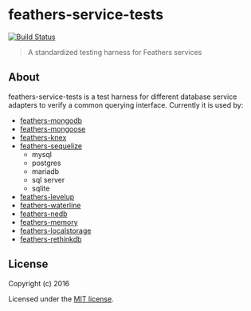 # feathers-service-tests

[![Build Status](https://travis-ci.org/feathersjs/feathers-service-tests.png?branch=master)](https://travis-ci.org/feathersjs/feathers-service-tests)

> A standardized testing harness for Feathers services

## About

feathers-service-tests is a test harness for different database service adapters to verify a common querying interface. Currently it is used by:

- [feathers-mongodb](https://github.com/feathersjs/feathers-mongodb)
- [feathers-mongoose](https://github.com/feathersjs/feathers-mongoose)
- [feathers-knex](https://github.com/feathersjs/feathers-knex)
- [feathers-sequelize](https://github.com/feathersjs/feathers-sequelize)
   - mysql
   - postgres
   - mariadb
   - sql server
   - sqlite
- [feathers-levelup](https://github.com/feathersjs/feathers-levelup)
- [feathers-waterline](https://github.com/feathersjs/feathers-waterline)
- [feathers-nedb](https://github.com/feathersjs/feathers-nedb)
- [feathers-memory](https://github.com/feathersjs/feathers-memory)
- [feathers-localstorage](https://github.com/feathersjs/feathers-localstorage)
- [feathers-rethinkdb](https://github.com/feathersjs/feathers-rethinkdb)

## License

Copyright (c) 2016

Licensed under the [MIT license](LICENSE).
